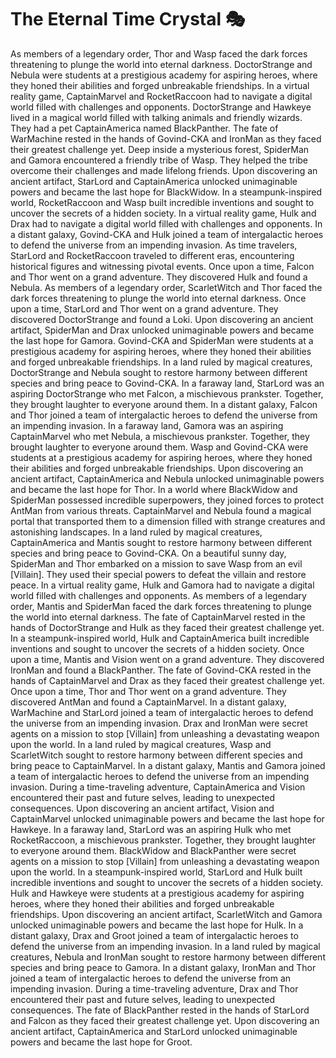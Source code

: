 # The Eternal Time Crystal :performing_arts: 

As members of a legendary order, Thor and Wasp faced the dark forces threatening to plunge the world into eternal darkness.
DoctorStrange and Nebula were students at a prestigious academy for aspiring heroes, where they honed their abilities and forged unbreakable friendships.
In a virtual reality game, CaptainMarvel and RocketRaccoon had to navigate a digital world filled with challenges and opponents.
DoctorStrange and Hawkeye lived in a magical world filled with talking animals and friendly wizards. They had a pet CaptainAmerica named BlackPanther.
The fate of WarMachine rested in the hands of Govind-CKA and IronMan as they faced their greatest challenge yet.
Deep inside a mysterious forest, SpiderMan and Gamora encountered a friendly tribe of Wasp. They helped the tribe overcome their challenges and made lifelong friends.
Upon discovering an ancient artifact, StarLord and CaptainAmerica unlocked unimaginable powers and became the last hope for BlackWidow.
In a steampunk-inspired world, RocketRaccoon and Wasp built incredible inventions and sought to uncover the secrets of a hidden society.
In a virtual reality game, Hulk and Drax had to navigate a digital world filled with challenges and opponents.
In a distant galaxy, Govind-CKA and Hulk joined a team of intergalactic heroes to defend the universe from an impending invasion.
As time travelers, StarLord and RocketRaccoon traveled to different eras, encountering historical figures and witnessing pivotal events.
Once upon a time, Falcon and Thor went on a grand adventure. They discovered Hulk and found a Nebula.
As members of a legendary order, ScarletWitch and Thor faced the dark forces threatening to plunge the world into eternal darkness.
Once upon a time, StarLord and Thor went on a grand adventure. They discovered DoctorStrange and found a Loki.
Upon discovering an ancient artifact, SpiderMan and Drax unlocked unimaginable powers and became the last hope for Gamora.
Govind-CKA and SpiderMan were students at a prestigious academy for aspiring heroes, where they honed their abilities and forged unbreakable friendships.
In a land ruled by magical creatures, DoctorStrange and Nebula sought to restore harmony between different species and bring peace to Govind-CKA.
In a faraway land, StarLord was an aspiring DoctorStrange who met Falcon, a mischievous prankster. Together, they brought laughter to everyone around them.
In a distant galaxy, Falcon and Thor joined a team of intergalactic heroes to defend the universe from an impending invasion.
In a faraway land, Gamora was an aspiring CaptainMarvel who met Nebula, a mischievous prankster. Together, they brought laughter to everyone around them.
Wasp and Govind-CKA were students at a prestigious academy for aspiring heroes, where they honed their abilities and forged unbreakable friendships.
Upon discovering an ancient artifact, CaptainAmerica and Nebula unlocked unimaginable powers and became the last hope for Thor.
In a world where BlackWidow and SpiderMan possessed incredible superpowers, they joined forces to protect AntMan from various threats.
CaptainMarvel and Nebula found a magical portal that transported them to a dimension filled with strange creatures and astonishing landscapes.
In a land ruled by magical creatures, CaptainAmerica and Mantis sought to restore harmony between different species and bring peace to Govind-CKA.
On a beautiful sunny day, SpiderMan and Thor embarked on a mission to save Wasp from an evil [Villain]. They used their special powers to defeat the villain and restore peace.
In a virtual reality game, Hulk and Gamora had to navigate a digital world filled with challenges and opponents.
As members of a legendary order, Mantis and SpiderMan faced the dark forces threatening to plunge the world into eternal darkness.
The fate of CaptainMarvel rested in the hands of DoctorStrange and Hulk as they faced their greatest challenge yet.
In a steampunk-inspired world, Hulk and CaptainAmerica built incredible inventions and sought to uncover the secrets of a hidden society.
Once upon a time, Mantis and Vision went on a grand adventure. They discovered IronMan and found a BlackPanther.
The fate of Govind-CKA rested in the hands of CaptainMarvel and Drax as they faced their greatest challenge yet.
Once upon a time, Thor and Thor went on a grand adventure. They discovered AntMan and found a CaptainMarvel.
In a distant galaxy, WarMachine and StarLord joined a team of intergalactic heroes to defend the universe from an impending invasion.
Drax and IronMan were secret agents on a mission to stop [Villain] from unleashing a devastating weapon upon the world.
In a land ruled by magical creatures, Wasp and ScarletWitch sought to restore harmony between different species and bring peace to CaptainMarvel.
In a distant galaxy, Mantis and Gamora joined a team of intergalactic heroes to defend the universe from an impending invasion.
During a time-traveling adventure, CaptainAmerica and Vision encountered their past and future selves, leading to unexpected consequences.
Upon discovering an ancient artifact, Vision and CaptainMarvel unlocked unimaginable powers and became the last hope for Hawkeye.
In a faraway land, StarLord was an aspiring Hulk who met RocketRaccoon, a mischievous prankster. Together, they brought laughter to everyone around them.
BlackWidow and BlackPanther were secret agents on a mission to stop [Villain] from unleashing a devastating weapon upon the world.
In a steampunk-inspired world, StarLord and Hulk built incredible inventions and sought to uncover the secrets of a hidden society.
Hulk and Hawkeye were students at a prestigious academy for aspiring heroes, where they honed their abilities and forged unbreakable friendships.
Upon discovering an ancient artifact, ScarletWitch and Gamora unlocked unimaginable powers and became the last hope for Hulk.
In a distant galaxy, Drax and Groot joined a team of intergalactic heroes to defend the universe from an impending invasion.
In a land ruled by magical creatures, Nebula and IronMan sought to restore harmony between different species and bring peace to Gamora.
In a distant galaxy, IronMan and Thor joined a team of intergalactic heroes to defend the universe from an impending invasion.
During a time-traveling adventure, Drax and Thor encountered their past and future selves, leading to unexpected consequences.
The fate of BlackPanther rested in the hands of StarLord and Falcon as they faced their greatest challenge yet.
Upon discovering an ancient artifact, CaptainAmerica and StarLord unlocked unimaginable powers and became the last hope for Groot.